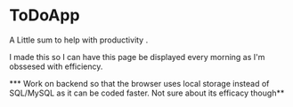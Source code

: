 # ToDoApp
A Little sum to help with productivity .
 
I made this so I can have this page be displayed every morning as I'm obssesed with efficiency. 


*** Work on backend so that the browser uses local storage instead of SQL/MySQL as it can be coded faster. Not sure about its efficacy though**
